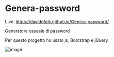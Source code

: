 # Genera-password

Live: https://davidefolk.github.io/Genera-password/

Generatore casuale di password

Per questo progetto ho usato js, Bootstrap e jQuery

![image](https://user-images.githubusercontent.com/107867374/202430104-55dbbe51-36d5-4c8d-8ae0-80fc1bd562a3.png)

